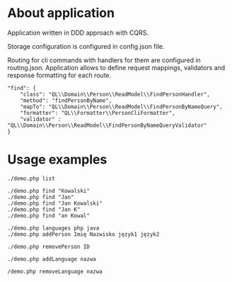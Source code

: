 # About application

Application written in DDD approach with CQRS.

Storage configuration is configured in config.json file.

Routing for cli commands with handlers for them are configured in routing.json.
Application allows to define request mappings, validators and response formatting for each route.

```
"find": {
    "class": "QL\\Domain\\Person\\ReadModel\\FindPersonHandler",
    "method": "findPersonByName",
    "mapTo": "QL\\Domain\\Person\\ReadModel\\FindPersonByNameQuery",
    "formatter": "QL\\Formatter\\PersonCliFormatter",
    "validator" : "QL\\Domain\\Person\\ReadModel\\FindPersonByNameQueryValidator"
}
```
# Usage examples
```
./demo.php list

./demo.php find "Kowalski"
./demo.php find "Jan"
./demo.php find "Jan Kowalski"
./demo.php find "Jan K"
./demo.php find "an Kowal"

./demo.php languages php java
./demo.php addPerson Imię Nazwisko język1 język2 

./demo.php removePerson ID

./demo.php addLanguage nazwa

/demo.php removeLanguage nazwa
```
